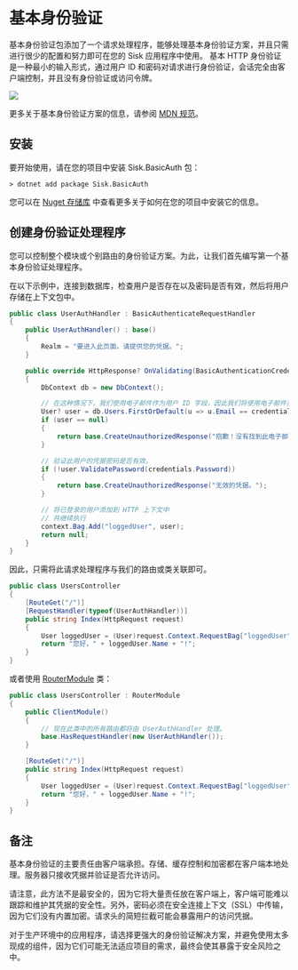 # 基本身份验证

基本身份验证包添加了一个请求处理程序，能够处理基本身份验证方案，并且只需进行很少的配置和努力即可在您的 Sisk 应用程序中使用。
基本 HTTP 身份验证是一种最小的输入形式，通过用户 ID 和密码对请求进行身份验证，会话完全由客户端控制，并且没有身份验证或访问令牌。

<img src="https://developer.mozilla.org/pt-BR/docs/Web/HTTP/Authentication/httpauth.png">

更多关于基本身份验证方案的信息，请参阅 [MDN 规范](https://developer.mozilla.org/pt-BR/docs/Web/HTTP/Authentication)。

## 安装

要开始使用，请在您的项目中安装 Sisk.BasicAuth 包：

    > dotnet add package Sisk.BasicAuth

您可以在 [Nuget 存储库](https://www.nuget.org/packages/Sisk.BasicAuth/0.15.0) 中查看更多关于如何在您的项目中安装它的信息。

## 创建身份验证处理程序

您可以控制整个模块或个别路由的身份验证方案。为此，让我们首先编写第一个基本身份验证处理程序。

在以下示例中，连接到数据库，检查用户是否存在以及密码是否有效，然后将用户存储在上下文包中。

```cs
public class UserAuthHandler : BasicAuthenticateRequestHandler
{
    public UserAuthHandler() : base()
    {
        Realm = "要进入此页面，请提供您的凭据。";
    }

    public override HttpResponse? OnValidating(BasicAuthenticationCredentials credentials, HttpContext context)
    {
        DbContext db = new DbContext();

        // 在这种情况下，我们使用电子邮件作为用户 ID 字段，因此我们将使用电子邮件查找用户。
        User? user = db.Users.FirstOrDefault(u => u.Email == credentials.UserId);
        if (user == null)
        {
            return base.CreateUnauthorizedResponse("抱歉！没有找到此电子邮件的用户。");
        }

        // 验证此用户的凭据密码是否有效。
        if (!user.ValidatePassword(credentials.Password))
        {
            return base.CreateUnauthorizedResponse("无效的凭据。");
        }

        // 将已登录的用户添加到 HTTP 上下文中
        // 并继续执行
        context.Bag.Add("loggedUser", user);
        return null;
    }
}
```

因此，只需将此请求处理程序与我们的路由或类关联即可。

```cs
public class UsersController
{
    [RouteGet("/")]
    [RequestHandler(typeof(UserAuthHandler))]
    public string Index(HttpRequest request)
    {
        User loggedUser = (User)request.Context.RequestBag["loggedUser"];
        return "您好，" + loggedUser.Name + "!";
    }
}
```

或者使用 [RouterModule](/api/Sisk.Core.Routing.RouterModule) 类：

```cs
public class UsersController : RouterModule
{
    public ClientModule()
    {
        // 现在此类中的所有路由都将由 UserAuthHandler 处理。
        base.HasRequestHandler(new UserAuthHandler());
    }

    [RouteGet("/")]
    public string Index(HttpRequest request)
    {
        User loggedUser = (User)request.Context.RequestBag["loggedUser"];
        return "您好，" + loggedUser.Name + "!";
    }
}
```

## 备注

基本身份验证的主要责任由客户端承担。存储、缓存控制和加密都在客户端本地处理。服务器只接收凭据并验证是否允许访问。

请注意，此方法不是最安全的，因为它将大量责任放在客户端上，客户端可能难以跟踪和维护其凭据的安全性。另外，密码必须在安全连接上下文（SSL）中传输，因为它们没有内置加密。请求头的简短拦截可能会暴露用户的访问凭据。

对于生产环境中的应用程序，请选择更强大的身份验证解决方案，并避免使用太多现成的组件，因为它们可能无法适应项目的需求，最终会使其暴露于安全风险之中。